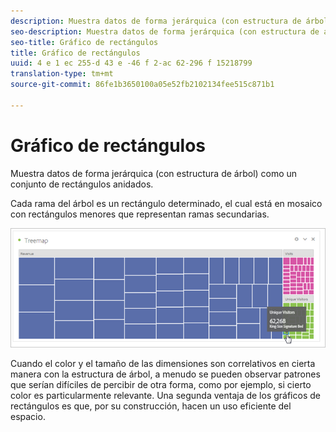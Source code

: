 ```yaml
---
description: Muestra datos de forma jerárquica (con estructura de árbol) como un conjunto de rectángulos anidados.
seo-description: Muestra datos de forma jerárquica (con estructura de árbol) como un conjunto de rectángulos anidados.
seo-title: Gráfico de rectángulos
title: Gráfico de rectángulos
uuid: 4 e 1 ec 255-d 43 e -46 f 2-ac 62-296 f 15218799
translation-type: tm+mt
source-git-commit: 86fe1b3650100a05e52fb2102134fee515c871b1

---
```



# Gráfico de rectángulos

Muestra datos de forma jerárquica (con estructura de árbol) como un conjunto de rectángulos anidados.

Cada rama del árbol es un rectángulo determinado, el cual está en mosaico con rectángulos menores que representan ramas secundarias.

![](assets/treemap.png)

Cuando el color y el tamaño de las dimensiones son correlativos en cierta manera con la estructura de árbol, a menudo se pueden observar patrones que serían difíciles de percibir de otra forma, como por ejemplo, si cierto color es particularmente relevante. Una segunda ventaja de los gráficos de rectángulos es que, por su construcción, hacen un uso eficiente del espacio.
